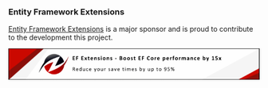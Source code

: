 ### Entity Framework Extensions

[Entity Framework Extensions](https://entityframework-extensions.net/?utm_source=simoncropp&utm_medium=Verify.ReadableExpressions) is a major sponsor and is proud to contribute to the development this project.

[![Entity Framework Extensions](https://raw.githubusercontent.com/VerifyTests/Verify.ReadableExpressions/refs/heads/main/docs/zzz.png)](https://entityframework-extensions.net/?utm_source=simoncropp&utm_medium=Verify.ReadableExpressions)